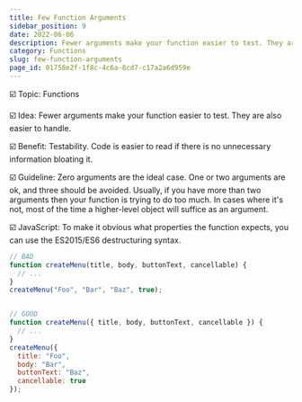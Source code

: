 ```yaml
---
title: Few Function Arguments
sidebar_position: 9
date: 2022-06-06
description: Fewer arguments make your function easier to test. They are also easier to handle.
category: Functions
slug: few-function-arguments
page_id: 01758e2f-1f8c-4c6a-8cd7-c17a2a6d959e
---
```




☑️ Topic: Functions


☑️ Idea: Fewer arguments make your function easier to test. They are also easier to handle.


☑️ Benefit: Testability.  Code is easier to read if there is no unnecessary information bloating it.  


☑️ Guideline: Zero arguments are the ideal case. One or two arguments are ok, and three should be avoided. Usually, if you have more than two arguments then your function is trying to do too much. In cases where it's not, most of the time a higher-level object will suffice as an argument.


☑️ JavaScript: To make it obvious what properties the function expects, you can use the ES2015/ES6 destructuring syntax.


```javascript
// BAD
function createMenu(title, body, buttonText, cancellable) {
  // ...
}
createMenu("Foo", "Bar", "Baz", true);


// GOOD
function createMenu({ title, body, buttonText, cancellable }) {
  // ...
}
createMenu({
  title: "Foo",
  body: "Bar",
  buttonText: "Baz",
  cancellable: true
});
```





